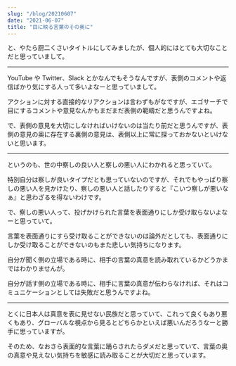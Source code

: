 ```yaml
---
slug: "/blog/20210607"
date: "2021-06-07"
title: "目に映る言葉のその奥に"
---
```


と、やたら厨二くさいタイトルにしてみましたが、個人的にはとても大切なことだと思っていまして。

---

YouTube や Twitter、Slack とかなんでもそうなんですが、表側のコメントや返信ばかり気にする人って多いよなーと思っていまして。

アクションに対する直接的なリアクションは言わずもがなですが、エゴサーチで目にするコメントや意見なんかもまだまだ表側の範疇だと思うんですよね。

で、表側の意見を大切にしなければいけないのは当たり前だと思うんですが、表側の意見の奥に存在する裏側の意見は、表側以上に常に探っておかないといけないと思います。

---

というのも、世の中察しの良い人と察しの悪い人にわかれると思っていて。

特別自分は察しが良いタイプだとも思っていないのですが、それでもやっぱり察しの悪い人を見かけたり、察しの悪い人と話したりすると『こいつ察しが悪いなぁ』と思わざるを得ないわけです。

で、察しの悪い人って、投げかけられた言葉を表面通りにしか受け取らないよなーと思っていて。

言葉を表面通りにすら受け取ることができないのは論外だとしても、表面通りにしか受け取ることができないのもまた悲しい気持ちになります。

自分が聞く側の立場である時に、相手の言葉の真意を読み取れているかどうかまではわかりませんが。

自分が話す側の立場である時に、相手に言葉の真意が伝わらなければ、それはコミュニケーションとしては失敗だと思うんですよね。

---

とくに日本人は真意を表に見せない民族だと思っていて、これって良くもあり悪くもあり、グローバルな視点から見るとどちらかといえば悪いんだろうなーと勝手に思っていますが。

そのため、なおさら表面的な言葉に踊らされたらダメだと思っていて、言葉の奥の真意や見えない気持ちを敏感に読み取ることが大切だと思っています。

